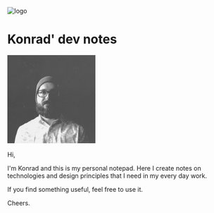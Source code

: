 ![logo](https://realhe.ro/img/logo.svg "Realhe.ro")

# Konrad' dev notes 
<img src=".github/konrad-fedorczyk.jpg " alt="drawing" width="200"/>


Hi,

I'm Konrad and this is my personal notepad. Here I create notes on technologies and design principles that I need in my every day work. 

If you find something useful, feel free to use it.

Cheers.

